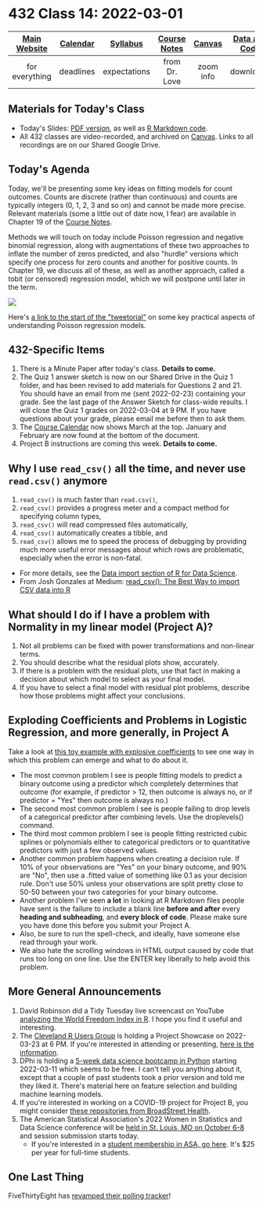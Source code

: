 # 432 Class 14: 2022-03-01

[Main Website](https://thomaselove.github.io/432/) | [Calendar](https://thomaselove.github.io/432/calendar.html) | [Syllabus](https://thomaselove.github.io/432-2022-syllabus/) | [Course Notes](https://thomaselove.github.io/432-notes/) | [Canvas](https://canvas.case.edu) | [Data and Code](https://github.com/THOMASELOVE/432-data) | [Sources](https://github.com/THOMASELOVE/432-2022/tree/main/references) | [Contact Us](https://thomaselove.github.io/432/contact.html)
:-----------: | :--------------: | :----------: | :---------: | :-------------: | :-----------: | :------------: | :-------------:
for everything | deadlines | expectations | from Dr. Love | zoom info | downloads | read/watch | need help?

## Materials for Today's Class

- Today's Slides: [PDF version](https://github.com/THOMASELOVE/432-2022/blob/main/classes/class14/432_2022_slides14.pdf), as well as [R Markdown code](https://github.com/THOMASELOVE/432-2022/blob/main/classes/class14/432_2022_slides14.Rmd). 
- All 432 classes are video-recorded, and archived on [Canvas](https://canvas.case.edu). Links to all recordings are on our Shared Google Drive.

## Today's Agenda

Today, we'll be presenting some key ideas on fitting models for count outcomes. Counts are discrete (rather than continuous) and counts are typically integers (0, 1, 2, 3 and so on) and cannot be made more precise. Relevant materials (some a little out of date now, I fear) are available in Chapter 19 of the [Course Notes](https://thomaselove.github.io/432-notes/).

Methods we will touch on today include Poisson regression and negative binomial regression, along with augmentations of these two approaches to inflate the number of zeros predicted, and also "hurdle" versions which specify one process for zero counts and another for positive counts. In Chapter 19, we discuss all of these, as well as another approach, called a tobit (or censored) regression model, which we will postpone until later in the term.

![](https://github.com/THOMASELOVE/432-2022/blob/main/classes/class14/figures/ghement.png)

Here's [a link to the start of the "tweetorial"](https://twitter.com/IsabellaGhement/status/1363957122787024901) on some key practical aspects of understanding Poisson regression models.

## 432-Specific Items

1. There is a Minute Paper after today's class. **Details to come.**
2. The Quiz 1 answer sketch is now on our Shared Drive in the Quiz 1 folder, and has been revised to add materials for Questions 2 and 21. You should have an email from me (sent 2022-02-23) containing your grade. See the last page of the Answer Sketch for class-wide results. I will close the Quiz 1 grades on 2022-03-04 at 9 PM. If you have questions about your grade, please email me before then to ask them.
3. The [Course Calendar](https://thomaselove.github.io/432/calendar.html) now shows March at the top. January and February are now found at the bottom of the document.
4. Project B instructions are coming this week. **Details to come.**

## Why I use `read_csv()` all the time, and never use `read.csv()` anymore

1. `read_csv()` is much faster than `read.csv()`, 
2. `read_csv()` provides a progress meter and a compact method for specifying column types,
3. `read_csv()` will read compressed files automatically,
4. `read_csv()` automatically creates a tibble, and
5. `read_csv()` allows me to speed the process of debugging by providing much more useful error messages about which rows are problematic, especially when the error is non-fatal.

- For more details, see the [Data import section of R for Data Science](https://r4ds.had.co.nz/data-import.html).
- From Josh Gonzales at Medium: [read_csv(): The Best Way to import CSV data into R](https://medium.com/r-tutorials/r-functions-daily-read-csv-3c418c25cba4)

## What should I do if I have a problem with Normality in my linear model (Project A)?

1. Not all problems can be fixed with power transformations and non-linear terms.
2. You should describe what the residual plots show, accurately.
3. If there is a problem with the residual plots, use that fact in making a decision about which model to select as your final model. 
4. If you have to select a final model with residual plot problems, describe how those problems might affect your conclusions.

## Exploding Coefficients and Problems in Logistic Regression, and more generally, in Project A

Take a look at [this toy example with explosive coefficients](https://rpubs.com/TELOVE/explosion_logistic_432) to see one way in which this problem can emerge and what to do about it.

- The most common problem I see is people fitting models to predict a binary outcome using a predictor which completely determines that outcome (for example, if predictor > 12, then outcome is always no, or if predictor = "Yes" then outcome is always no.)
- The second most common problem I see is people failing to drop levels of a categorical predictor after combining levels. Use the droplevels() command.
- The third most common problem I see is people fitting restricted cubic splines or polynomials either to categorical predictors or to quantitative predictors with just a few observed values.
- Another common problem happens when creating a decision rule. If 10% of your observations are "Yes" on your binary outcome, and 90% are "No", then use a .fitted value of something like 0.1 as your decision rule. Don't use 50% unless your observations are split pretty close to 50-50 between your two categories for your binary outcome.
- Another problem I've seen **a lot** in looking at R Markdown files people have sent is the failure to include a blank line **before and after** every **heading and subheading**, and **every block of code**. Please make sure you have done this before you submit your Project A. 
- Also, be sure to run the spell-check, and ideally, have someone else read through your work.
- We also hate the scrolling windows in HTML output caused by code that runs too long on one line. Use the ENTER key liberally to help avoid this problem.

## More General Announcements

1. David Robinson did a Tidy Tuesday live screencast on YouTube [analyzing the World Freedom Index in R](https://www.youtube.com/watch?v=VOzUHk3aaBw). I hope you find it useful and interesting.
2. The [Cleveland R Users Group](https://www.meetup.com/Cleveland-UseR-Group/) is holding a Project Showcase on 2022-03-23 at 6 PM. If you're interested in attending or presenting, [here is the information](https://www.meetup.com/Cleveland-UseR-Group/events/284281072/).
3. DPhi is holding a [5-week data science bootcamp in Python](https://dphi.tech/bootcamps/5-week-data-science-bootcamp) starting 2022-03-11 which seems to be free. I can't tell you anything about it, except that a couple of past students took a prior version and told me they liked it. There's material here on feature selection and building machine learning models.
4. If you're interested in working on a COVID-19 project for Project B, you might consider [these repositories from BroadStreet Health](https://github.com/orgs/BroadStreet-Health/repositories).
5. The American Statistical Association's 2022 Women in Statistics and Data Science conference will be [held in St. Louis, MO on October 6-8](https://ww2.amstat.org/meetings/wsds/2022/conferenceinfo.cfm) and session submission starts today. 
    - If you're interested in a [student membership in ASA, go here](https://www.amstat.org/membership/become-a-member). It's $25 per year for full-time students.

## One Last Thing

FiveThirtyEight has [revamped their polling tracker](https://fivethirtyeight.com/features/weve-revamped-our-polling-tracker/)!
